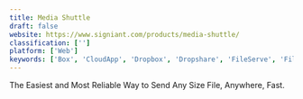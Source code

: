 ```yaml
---
title: Media Shuttle
draft: false 
website: https://www.signiant.com/products/media-shuttle/
classification: ['']
platform: ['Web']
keywords: ['Box', 'CloudApp', 'Dropbox', 'Dropshare', 'FileServe', 'FileTransfer.io', 'Framadrop', 'Ge.tt', 'HDDBUNKER', 'Jirafeau', 'Jumpshare', 'Mega', 'PsiTransfer', 'Send Anywhere', 'SendFiles', 'ShareX', 'Tresorit Send', 'UploadFiles.io', 'Volafile', 'bifile cloud filesharing']
---
```

The Easiest and Most Reliable Way to Send Any Size File, Anywhere, Fast.